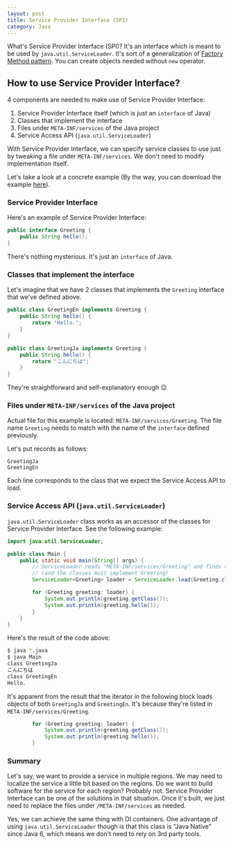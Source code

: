 ```yaml
---
layout: post
title: Service Provider Interface (SPI)
category: Java
---
```


What's Service Provider Interface (SPI)? It's an interface which is meant to be used by `java.util.ServiceLoader`. It's sort of a generalization of [Factory Method pattern](https://en.wikipedia.org/wiki/Factory_method_pattern). You can create objects needed without `new` operator.

## How to use Service Provider Interface?

4 components are needed to make use of Service Provider Interface:

1. Service Provider Interface itself (which is just an `interface` of Java)
2. Classes that implement the interface
3. Files under `META-INF/services` of the Java project
4. Service Access API (`java.util.ServiceLoader`)

With Service Provider Interface, we can specify service classes to use just by tweaking a file under `META-INF/services`. We don't need to modify implementation itself.

Let's take a look at a concrete example (By the way, you can download the example [here](/files/posts/spi-example.zip)).

### Service Provider Interface

Here's an example of Service Provider Interface:

```java
public interface Greeting {
    public String hello();
}
```

There's nothing mysterious. It's just an `interface` of Java.

### Classes that implement the interface

Let's imagine that we have 2 classes that implements the `Greeting` interface that we've defined above.

```java
public class GreetingEn implements Greeting {
    public String hello() {
        return "Hello.";
    }
}
```

```java
public class GreetingJa implements Greeting {
    public String hello() {
        return "こんにちは";
    }
}
```

They're  straightforward and self-explanatory enough 😉

### Files under `META-INF/services` of the Java project

Actual file for this example is located: `META-INF/services/Greeting`. The file name `Greeting` needs to match with the name of the `interface` defined previously.

Let's put records as follows:

```
GreetingJa
GreetingEn
```

Each line corresponds to the class that we expect the Service Access API to load.

### Service Access API (`java.util.ServiceLoader`)

`java.util.ServiceLoader` class works as an accessor of the classes for Service Provider Interface. See the following example:

```java
import java.util.ServiceLoader;

public class Main {
    public static void main(String[] args) {
        // ServiceLoader reads "META-INF/services/Greeting" and finds classes that matches the records
        // (and the classes must implement Greeting)
        ServiceLoader<Greeting> loader = ServiceLoader.load(Greeting.class);

        for (Greeting greeting: loader) {
            System.out.println(greeting.getClass());
            System.out.println(greeting.hello());
        }
    }
}
```

Here's the result of the code above:

```sh
$ java *.java
$ java Main
class GreetingJa
こんにちは
class GreetingEn
Hello.
```

It's apparent from the result that the iterator in the following block loads objects of both `GreetingJa` and `GreetingEn`. It's because they're listed in `META-INF/services/Greeting`.

```java
        for (Greeting greeting: loader) {
            System.out.println(greeting.getClass());
            System.out.println(greeting.hello());
        }
```

### Summary

Let's say, we want to provide a service in multiple regions. We may need to localize the service a little bit based on the regions. Do we want to build software for the service for each region? Probably not. Service Provider Interface can be one of the solutions in that situation. Once it's built, we just need to replace the files under `/META-INF/services` as needed.

Yes, we can achieve the same thing with DI containers. One advantage of using `java.util.ServiceLoader` though is that this class is "Java Native" since Java 6, which means we don't need to rely on 3rd party tools.
